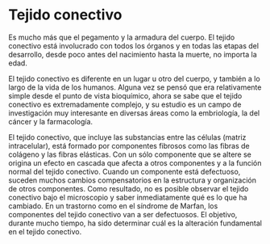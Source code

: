 # Tejido conectivo

Es mucho más que el pegamento y la armadura del cuerpo. El tejido conectivo está involucrado con todos los órganos y en todas las etapas del desarrollo, desde poco antes del nacimiento hasta la muerte, no importa la edad.

El tejido conectivo es diferente en un lugar u otro del cuerpo, y también a lo largo de la vida de los humanos. Alguna vez se pensó que era relativamente simple desde el punto de vista bioquímico, ahora se sabe que el tejido conectivo es extremadamente complejo, y su estudio es un campo de investigación muy interesante en diversas áreas como la embriología, la del cáncer y la farmacología.

El tejido conectivo, que incluye las substancias entre las células \(matriz intracelular\), está formado por componentes fibrosos como las fibras de colágeno y las fibras elásticas. Con un sólo componente que se altere se origina un efecto en cascada que afecta a otros componentes y a la función normal del tejido conectivo. Cuando un componente está defectuoso, suceden muchos cambios compensatorios en la estructura y organización de otros componentes. Como resultado, no es posible observar el tejido conectivo bajo el microscopio y saber inmediatamente qué es lo que ha cambiado. En un trastorno como en el síndrome de Marfan, los componentes del tejido conectivo van a ser defectuosos. El objetivo, durante mucho tiempo, ha sido determinar cuál es la alteración fundamental en el tejido conectivo.

